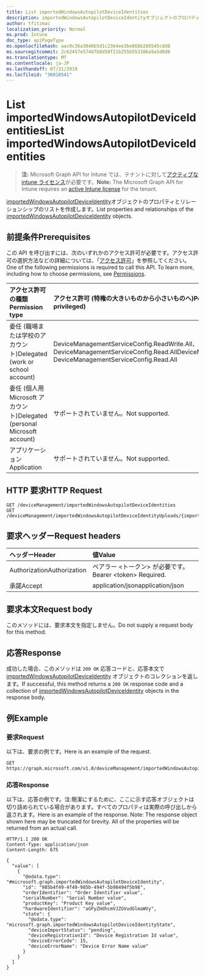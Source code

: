 ```yaml
---
title: List importedWindowsAutopilotDeviceIdentities
description: importedWindowsAutopilotDeviceIdentityオブジェクトのプロパティとリレーションシップのリストを作成します。
author: tfitzmac
localization_priority: Normal
ms.prod: Intune
doc_type: apiPageType
ms.openlocfilehash: aac0c36a3046b5d1c2364ee3be86bb280545cdd8
ms.sourcegitcommit: 2c62457e57467b8d50f21b255b553106a9a5d8d6
ms.translationtype: MT
ms.contentlocale: ja-JP
ms.lasthandoff: 07/31/2019
ms.locfileid: "36018541"
---
```

# <a name="list-importedwindowsautopilotdeviceidentities"></a><span data-ttu-id="f5935-103">List importedWindowsAutopilotDeviceIdentities</span><span class="sxs-lookup"><span data-stu-id="f5935-103">List importedWindowsAutopilotDeviceIdentities</span></span>

> <span data-ttu-id="f5935-104">**注:** Microsoft Graph API for Intune では、テナントに対して[アクティブな intune ライセンス](https://go.microsoft.com/fwlink/?linkid=839381)が必要です。</span><span class="sxs-lookup"><span data-stu-id="f5935-104">**Note:** The Microsoft Graph API for Intune requires an [active Intune license](https://go.microsoft.com/fwlink/?linkid=839381) for the tenant.</span></span>

<span data-ttu-id="f5935-105">[importedWindowsAutopilotDeviceIdentity](../resources/intune-enrollment-importedwindowsautopilotdeviceidentity.md)オブジェクトのプロパティとリレーションシップのリストを作成します。</span><span class="sxs-lookup"><span data-stu-id="f5935-105">List properties and relationships of the [importedWindowsAutopilotDeviceIdentity](../resources/intune-enrollment-importedwindowsautopilotdeviceidentity.md) objects.</span></span>

## <a name="prerequisites"></a><span data-ttu-id="f5935-106">前提条件</span><span class="sxs-lookup"><span data-stu-id="f5935-106">Prerequisites</span></span>
<span data-ttu-id="f5935-p101">この API を呼び出すには、次のいずれかのアクセス許可が必要です。アクセス許可の選択方法などの詳細については、「[アクセス許可](/graph/permissions-reference)」を参照してください。</span><span class="sxs-lookup"><span data-stu-id="f5935-p101">One of the following permissions is required to call this API. To learn more, including how to choose permissions, see [Permissions](/graph/permissions-reference).</span></span>

|<span data-ttu-id="f5935-109">アクセス許可の種類</span><span class="sxs-lookup"><span data-stu-id="f5935-109">Permission type</span></span>|<span data-ttu-id="f5935-110">アクセス許可 (特権の大きいものから小さいものへ)</span><span class="sxs-lookup"><span data-stu-id="f5935-110">Permissions (from most to least privileged)</span></span>|
|:---|:---|
|<span data-ttu-id="f5935-111">委任 (職場または学校のアカウント)</span><span class="sxs-lookup"><span data-stu-id="f5935-111">Delegated (work or school account)</span></span>|<span data-ttu-id="f5935-112">DeviceManagementServiceConfig.ReadWrite.All、DeviceManagementServiceConfig.Read.All</span><span class="sxs-lookup"><span data-stu-id="f5935-112">DeviceManagementServiceConfig.ReadWrite.All, DeviceManagementServiceConfig.Read.All</span></span>|
|<span data-ttu-id="f5935-113">委任 (個人用 Microsoft アカウント)</span><span class="sxs-lookup"><span data-stu-id="f5935-113">Delegated (personal Microsoft account)</span></span>|<span data-ttu-id="f5935-114">サポートされていません。</span><span class="sxs-lookup"><span data-stu-id="f5935-114">Not supported.</span></span>|
|<span data-ttu-id="f5935-115">アプリケーション</span><span class="sxs-lookup"><span data-stu-id="f5935-115">Application</span></span>|<span data-ttu-id="f5935-116">サポートされていません。</span><span class="sxs-lookup"><span data-stu-id="f5935-116">Not supported.</span></span>|

## <a name="http-request"></a><span data-ttu-id="f5935-117">HTTP 要求</span><span class="sxs-lookup"><span data-stu-id="f5935-117">HTTP Request</span></span>
<!-- {
  "blockType": "ignored"
}
-->
``` http
GET /deviceManagement/importedWindowsAutopilotDeviceIdentities
GET /deviceManagement/importedWindowsAutopilotDeviceIdentityUploads/{importedWindowsAutopilotDeviceIdentityUploadId}/deviceIdentities
```

## <a name="request-headers"></a><span data-ttu-id="f5935-118">要求ヘッダー</span><span class="sxs-lookup"><span data-stu-id="f5935-118">Request headers</span></span>
|<span data-ttu-id="f5935-119">ヘッダー</span><span class="sxs-lookup"><span data-stu-id="f5935-119">Header</span></span>|<span data-ttu-id="f5935-120">値</span><span class="sxs-lookup"><span data-stu-id="f5935-120">Value</span></span>|
|:---|:---|
|<span data-ttu-id="f5935-121">Authorization</span><span class="sxs-lookup"><span data-stu-id="f5935-121">Authorization</span></span>|<span data-ttu-id="f5935-122">ベアラー &lt;トークン&gt; が必要です。</span><span class="sxs-lookup"><span data-stu-id="f5935-122">Bearer &lt;token&gt; Required.</span></span>|
|<span data-ttu-id="f5935-123">承諾</span><span class="sxs-lookup"><span data-stu-id="f5935-123">Accept</span></span>|<span data-ttu-id="f5935-124">application/json</span><span class="sxs-lookup"><span data-stu-id="f5935-124">application/json</span></span>|

## <a name="request-body"></a><span data-ttu-id="f5935-125">要求本文</span><span class="sxs-lookup"><span data-stu-id="f5935-125">Request body</span></span>
<span data-ttu-id="f5935-126">このメソッドには、要求本文を指定しません。</span><span class="sxs-lookup"><span data-stu-id="f5935-126">Do not supply a request body for this method.</span></span>

## <a name="response"></a><span data-ttu-id="f5935-127">応答</span><span class="sxs-lookup"><span data-stu-id="f5935-127">Response</span></span>
<span data-ttu-id="f5935-128">成功した場合、このメソッドは `200 OK` 応答コードと、応答本文で [importedWindowsAutopilotDeviceIdentity](../resources/intune-enrollment-importedwindowsautopilotdeviceidentity.md) オブジェクトのコレクションを返します。</span><span class="sxs-lookup"><span data-stu-id="f5935-128">If successful, this method returns a `200 OK` response code and a collection of [importedWindowsAutopilotDeviceIdentity](../resources/intune-enrollment-importedwindowsautopilotdeviceidentity.md) objects in the response body.</span></span>

## <a name="example"></a><span data-ttu-id="f5935-129">例</span><span class="sxs-lookup"><span data-stu-id="f5935-129">Example</span></span>

### <a name="request"></a><span data-ttu-id="f5935-130">要求</span><span class="sxs-lookup"><span data-stu-id="f5935-130">Request</span></span>
<span data-ttu-id="f5935-131">以下は、要求の例です。</span><span class="sxs-lookup"><span data-stu-id="f5935-131">Here is an example of the request.</span></span>
``` http
GET https://graph.microsoft.com/v1.0/deviceManagement/importedWindowsAutopilotDeviceIdentities
```

### <a name="response"></a><span data-ttu-id="f5935-132">応答</span><span class="sxs-lookup"><span data-stu-id="f5935-132">Response</span></span>
<span data-ttu-id="f5935-p102">以下は、応答の例です。注:簡潔にするために、ここに示す応答オブジェクトは切り詰められている場合があります。すべてのプロパティは実際の呼び出しから返されます。</span><span class="sxs-lookup"><span data-stu-id="f5935-p102">Here is an example of the response. Note: The response object shown here may be truncated for brevity. All of the properties will be returned from an actual call.</span></span>
``` http
HTTP/1.1 200 OK
Content-Type: application/json
Content-Length: 675

{
  "value": [
    {
      "@odata.type": "#microsoft.graph.importedWindowsAutopilotDeviceIdentity",
      "id": "985b4f49-4f49-985b-494f-5b98494f5b98",
      "orderIdentifier": "Order Identifier value",
      "serialNumber": "Serial Number value",
      "productKey": "Product Key value",
      "hardwareIdentifier": "aGFyZHdhcmVJZGVudGlmaWVy",
      "state": {
        "@odata.type": "microsoft.graph.importedWindowsAutopilotDeviceIdentityState",
        "deviceImportStatus": "pending",
        "deviceRegistrationId": "Device Registration Id value",
        "deviceErrorCode": 15,
        "deviceErrorName": "Device Error Name value"
      }
    }
  ]
}
```



